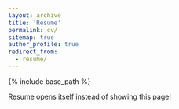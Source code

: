 ```yaml
---
layout: archive
title: 'Resume'
permalink: cv/
sitemap: true
author_profile: true
redirect_from:
  - resume/
---
```


{% include base_path %}

Resume opens itself instead of showing this page!

